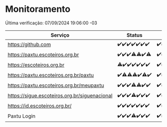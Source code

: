 # Monitoramento

Última verificação: 07/09/2024 19:06:00 -03

|Serviço|Status|Últimas 24h|
|---|---|---|
|https://github.com|<span title="2024-08-31: OK=23">✔️</span><span title="2024-09-01: OK=23">✔️</span><span title="2024-09-02: OK=23">✔️</span><span title="2024-09-03: OK=23">✔️</span><span title="2024-09-04: OK=23">✔️</span><span title="2024-09-05: OK=23">✔️</span><span title="2024-09-06: OK=21">✔️</span>|<span title="06/09/2024 19:07:00 -03 : 200">✔️</span><span title="06/09/2024 20:08:00 -03 : 200">✔️</span><span title="06/09/2024 21:36:00 -03 : 200">✔️</span><span title="06/09/2024 23:02:00 -03 : 200">✔️</span><span title="07/09/2024 00:08:00 -03 : 200">✔️</span><span title="07/09/2024 01:10:00 -03 : 200">✔️</span><span title="07/09/2024 02:07:00 -03 : 200">✔️</span><span title="07/09/2024 03:09:00 -03 : 200">✔️</span><span title="07/09/2024 04:07:00 -03 : 200">✔️</span><span title="07/09/2024 05:09:00 -03 : 200">✔️</span><span title="07/09/2024 06:07:00 -03 : 200">✔️</span><span title="07/09/2024 07:07:00 -03 : 200">✔️</span><span title="07/09/2024 08:06:00 -03 : 200">✔️</span><span title="07/09/2024 09:12:00 -03 : 200">✔️</span><span title="07/09/2024 10:10:00 -03 : 200">✔️</span><span title="07/09/2024 11:06:00 -03 : 200">✔️</span><span title="07/09/2024 12:06:00 -03 : 200">✔️</span><span title="07/09/2024 13:07:00 -03 : 200">✔️</span><span title="07/09/2024 14:06:00 -03 : 200">✔️</span><span title="07/09/2024 15:09:00 -03 : 200">✔️</span><span title="07/09/2024 16:04:00 -03 : 200">✔️</span><span title="07/09/2024 17:07:00 -03 : 200">✔️</span><span title="07/09/2024 18:08:00 -03 : 200">✔️</span><span title="07/09/2024 19:06:00 -03 : 200">✔️</span>|
|https://paxtu.escoteiros.org.br|<span title="2024-08-31: OK=23">✔️</span><span title="2024-09-01: OK=23">✔️</span><span title="2024-09-02: OK=23">✔️</span><span title="2024-09-03: OK=21, Falhas=2">⚠️</span><span title="2024-09-04: OK=22, Falhas=1">⚠️</span><span title="2024-09-05: OK=23">✔️</span><span title="2024-09-06: OK=20, Falhas=1">⚠️</span>|<span title="06/09/2024 19:07:00 -03 : 200">✔️</span><span title="06/09/2024 20:08:00 -03 : 200">✔️</span><span title="06/09/2024 21:36:00 -03 : 200">✔️</span><span title="06/09/2024 23:02:00 -03 : 200">✔️</span><span title="07/09/2024 00:08:00 -03 : 200">✔️</span><span title="07/09/2024 01:10:00 -03 : 200">✔️</span><span title="07/09/2024 02:07:00 -03 : 200">✔️</span><span title="07/09/2024 03:09:00 -03 : 200">✔️</span><span title="07/09/2024 04:07:00 -03 : 200">✔️</span><span title="07/09/2024 05:09:00 -03 : 200">✔️</span><span title="07/09/2024 06:07:00 -03 : 200">✔️</span><span title="07/09/2024 07:07:00 -03 : 200">✔️</span><span title="07/09/2024 08:06:00 -03 : 200">✔️</span><span title="07/09/2024 09:12:00 -03 : 200">✔️</span><span title="07/09/2024 10:10:00 -03 : 200">✔️</span><span title="07/09/2024 11:06:00 -03 : 200">✔️</span><span title="07/09/2024 12:06:00 -03 : 200">✔️</span><span title="07/09/2024 13:07:00 -03 : 200">✔️</span><span title="07/09/2024 14:06:00 -03 : 200">✔️</span><span title="07/09/2024 15:09:00 -03 : 200">✔️</span><span title="07/09/2024 16:04:00 -03 : 200">✔️</span><span title="07/09/2024 17:07:00 -03 : 200">✔️</span><span title="07/09/2024 18:08:00 -03 : 200">✔️</span><span title="07/09/2024 19:06:00 -03 : 200">✔️</span>|
|https://escoteiros.org.br|<span title="2024-08-31: OK=22, Falhas=1">⚠️</span><span title="2024-09-01: OK=23">✔️</span><span title="2024-09-02: OK=23">✔️</span><span title="2024-09-03: OK=23">✔️</span><span title="2024-09-04: OK=23">✔️</span><span title="2024-09-05: OK=23">✔️</span><span title="2024-09-06: OK=21">✔️</span>|<span title="06/09/2024 19:07:00 -03 : 200">✔️</span><span title="06/09/2024 20:08:00 -03 : 200">✔️</span><span title="06/09/2024 21:36:00 -03 : 200">✔️</span><span title="06/09/2024 23:02:00 -03 : 200">✔️</span><span title="07/09/2024 00:08:00 -03 : 200">✔️</span><span title="07/09/2024 01:10:00 -03 : 200">✔️</span><span title="07/09/2024 02:07:00 -03 : 200">✔️</span><span title="07/09/2024 03:09:00 -03 : 200">✔️</span><span title="07/09/2024 04:07:00 -03 : 200">✔️</span><span title="07/09/2024 05:09:00 -03 : 200">✔️</span><span title="07/09/2024 06:07:00 -03 : 200">✔️</span><span title="07/09/2024 07:07:00 -03 : 200">✔️</span><span title="07/09/2024 08:06:00 -03 : 200">✔️</span><span title="07/09/2024 09:12:00 -03 : 200">✔️</span><span title="07/09/2024 10:10:00 -03 : 200">✔️</span><span title="07/09/2024 11:06:00 -03 : 200">✔️</span><span title="07/09/2024 12:06:00 -03 : 200">✔️</span><span title="07/09/2024 13:07:00 -03 : 200">✔️</span><span title="07/09/2024 14:06:00 -03 : 200">✔️</span><span title="07/09/2024 15:09:00 -03 : 200">✔️</span><span title="07/09/2024 16:04:00 -03 : 200">✔️</span><span title="07/09/2024 17:07:00 -03 : 200">✔️</span><span title="07/09/2024 18:08:00 -03 : 200">✔️</span><span title="07/09/2024 19:06:00 -03 : 200">✔️</span>|
|https://paxtu.escoteiros.org.br/paxtu|<span title="2024-08-31: OK=23">✔️</span><span title="2024-09-01: OK=22, Falhas=1">⚠️</span><span title="2024-09-02: OK=22, Falhas=1">⚠️</span><span title="2024-09-03: OK=21, Falhas=2">⚠️</span><span title="2024-09-04: OK=23">✔️</span><span title="2024-09-05: OK=22, Falhas=1">⚠️</span><span title="2024-09-06: OK=21">✔️</span>|<span title="06/09/2024 19:07:00 -03 : 200">✔️</span><span title="06/09/2024 20:08:00 -03 : 200">✔️</span><span title="06/09/2024 21:36:00 -03 : 200">✔️</span><span title="06/09/2024 23:02:00 -03 : 200">✔️</span><span title="07/09/2024 00:08:00 -03 : 200">✔️</span><span title="07/09/2024 01:10:00 -03 : 200">✔️</span><span title="07/09/2024 02:07:00 -03 : 200">✔️</span><span title="07/09/2024 03:09:00 -03 : 200">✔️</span><span title="07/09/2024 04:07:00 -03 : 200">✔️</span><span title="07/09/2024 05:09:00 -03 : 200">✔️</span><span title="07/09/2024 06:07:00 -03 : 200">✔️</span><span title="07/09/2024 07:07:00 -03 : 200">✔️</span><span title="07/09/2024 08:06:00 -03 : 200">✔️</span><span title="07/09/2024 09:12:00 -03 : 200">✔️</span><span title="07/09/2024 10:10:00 -03 : 200">✔️</span><span title="07/09/2024 11:06:00 -03 : 200">✔️</span><span title="07/09/2024 12:06:00 -03 : 200">✔️</span><span title="07/09/2024 13:07:00 -03 : 200">✔️</span><span title="07/09/2024 14:06:00 -03 : 200">✔️</span><span title="07/09/2024 15:09:00 -03 : 200">✔️</span><span title="07/09/2024 16:04:00 -03 : 200">✔️</span><span title="07/09/2024 17:07:00 -03 : 200">✔️</span><span title="07/09/2024 18:08:00 -03 : 200">✔️</span><span title="07/09/2024 19:06:00 -03 : 200">✔️</span>|
|https://paxtu.escoteiros.org.br/meupaxtu|<span title="2024-08-31: OK=23">✔️</span><span title="2024-09-01: OK=23">✔️</span><span title="2024-09-02: OK=23">✔️</span><span title="2024-09-03: OK=22, Falhas=1">⚠️</span><span title="2024-09-04: OK=22, Falhas=1">⚠️</span><span title="2024-09-05: OK=23">✔️</span><span title="2024-09-06: OK=21">✔️</span>|<span title="06/09/2024 19:07:00 -03 : 200">✔️</span><span title="06/09/2024 20:08:00 -03 : 200">✔️</span><span title="06/09/2024 21:36:00 -03 : 200">✔️</span><span title="06/09/2024 23:02:00 -03 : 200">✔️</span><span title="07/09/2024 00:08:00 -03 : 200">✔️</span><span title="07/09/2024 01:10:00 -03 : 200">✔️</span><span title="07/09/2024 02:07:00 -03 : 200">✔️</span><span title="07/09/2024 03:09:00 -03 : 200">✔️</span><span title="07/09/2024 04:07:00 -03 : 200">✔️</span><span title="07/09/2024 05:09:00 -03 : 200">✔️</span><span title="07/09/2024 06:07:00 -03 : 200">✔️</span><span title="07/09/2024 07:07:00 -03 : 200">✔️</span><span title="07/09/2024 08:06:00 -03 : 200">✔️</span><span title="07/09/2024 09:12:00 -03 : 200">✔️</span><span title="07/09/2024 10:10:00 -03 : 200">✔️</span><span title="07/09/2024 11:06:00 -03 : 200">✔️</span><span title="07/09/2024 12:06:00 -03 : 200">✔️</span><span title="07/09/2024 13:07:00 -03 : 200">✔️</span><span title="07/09/2024 14:06:00 -03 : 200">✔️</span><span title="07/09/2024 15:09:00 -03 : 200">✔️</span><span title="07/09/2024 16:04:00 -03 : 200">✔️</span><span title="07/09/2024 17:07:00 -03 : 200">✔️</span><span title="07/09/2024 18:08:00 -03 : 200">✔️</span><span title="07/09/2024 19:06:00 -03 : 200">✔️</span>|
|https://sigue.escoteiros.org.br/siguenacional|<span title="2024-08-31: OK=23">✔️</span><span title="2024-09-01: OK=23">✔️</span><span title="2024-09-02: OK=23">✔️</span><span title="2024-09-03: OK=22, Falhas=1">⚠️</span><span title="2024-09-04: OK=23">✔️</span><span title="2024-09-05: OK=23">✔️</span><span title="2024-09-06: OK=21">✔️</span>|<span title="06/09/2024 19:07:00 -03 : 200">✔️</span><span title="06/09/2024 20:08:00 -03 : 200">✔️</span><span title="06/09/2024 21:36:00 -03 : 200">✔️</span><span title="06/09/2024 23:02:00 -03 : 200">✔️</span><span title="07/09/2024 00:08:00 -03 : 200">✔️</span><span title="07/09/2024 01:10:00 -03 : 200">✔️</span><span title="07/09/2024 02:07:00 -03 : 200">✔️</span><span title="07/09/2024 03:09:00 -03 : 200">✔️</span><span title="07/09/2024 04:07:00 -03 : 200">✔️</span><span title="07/09/2024 05:09:00 -03 : 200">✔️</span><span title="07/09/2024 06:07:00 -03 : 200">✔️</span><span title="07/09/2024 07:07:00 -03 : 200">✔️</span><span title="07/09/2024 08:06:00 -03 : 200">✔️</span><span title="07/09/2024 09:12:00 -03 : 200">✔️</span><span title="07/09/2024 10:10:00 -03 : 200">✔️</span><span title="07/09/2024 11:06:00 -03 : 200">✔️</span><span title="07/09/2024 12:06:00 -03 : 200">✔️</span><span title="07/09/2024 13:07:00 -03 : 200">✔️</span><span title="07/09/2024 14:06:00 -03 : 200">✔️</span><span title="07/09/2024 15:09:00 -03 : 200">✔️</span><span title="07/09/2024 16:04:00 -03 : 200">✔️</span><span title="07/09/2024 17:07:00 -03 : 200">✔️</span><span title="07/09/2024 18:08:00 -03 : 200">✔️</span><span title="07/09/2024 19:06:00 -03 : 200">✔️</span>|
|https://id.escoteiros.org.br/|<span title="2024-08-31: OK=23">✔️</span><span title="2024-09-01: OK=23">✔️</span><span title="2024-09-02: OK=23">✔️</span><span title="2024-09-03: OK=23">✔️</span><span title="2024-09-04: OK=23">✔️</span><span title="2024-09-05: OK=23">✔️</span><span title="2024-09-06: OK=21">✔️</span>|<span title="06/09/2024 19:07:00 -03 : 200">✔️</span><span title="06/09/2024 20:08:00 -03 : 200">✔️</span><span title="06/09/2024 21:36:00 -03 : 200">✔️</span><span title="06/09/2024 23:02:00 -03 : 200">✔️</span><span title="07/09/2024 00:08:00 -03 : 200">✔️</span><span title="07/09/2024 01:10:00 -03 : 200">✔️</span><span title="07/09/2024 02:07:00 -03 : 200">✔️</span><span title="07/09/2024 03:09:00 -03 : 200">✔️</span><span title="07/09/2024 04:07:00 -03 : 200">✔️</span><span title="07/09/2024 05:09:00 -03 : 200">✔️</span><span title="07/09/2024 06:07:00 -03 : 200">✔️</span><span title="07/09/2024 07:07:00 -03 : 200">✔️</span><span title="07/09/2024 08:06:00 -03 : 200">✔️</span><span title="07/09/2024 09:12:00 -03 : 200">✔️</span><span title="07/09/2024 10:10:00 -03 : 200">✔️</span><span title="07/09/2024 11:06:00 -03 : 200">✔️</span><span title="07/09/2024 12:06:00 -03 : 200">✔️</span><span title="07/09/2024 13:07:00 -03 : 200">✔️</span><span title="07/09/2024 14:06:00 -03 : 200">✔️</span><span title="07/09/2024 15:09:00 -03 : 200">✔️</span><span title="07/09/2024 16:04:00 -03 : 200">✔️</span><span title="07/09/2024 17:07:00 -03 : 200">✔️</span><span title="07/09/2024 18:08:00 -03 : 200">✔️</span><span title="07/09/2024 19:06:00 -03 : 200">✔️</span>|
|Paxtu Login|<span title="2024-08-31: OK=23">✔️</span><span title="2024-09-01: OK=23">✔️</span><span title="2024-09-02: OK=23">✔️</span><span title="2024-09-03: OK=22, Falhas=1">⚠️</span><span title="2024-09-04: OK=23">✔️</span><span title="2024-09-05: OK=23">✔️</span><span title="2024-09-06: OK=21">✔️</span>|<span title="06/09/2024 19:07:00 -03 : 200">✔️</span><span title="06/09/2024 20:08:00 -03 : 200">✔️</span><span title="06/09/2024 21:36:00 -03 : 200">✔️</span><span title="06/09/2024 23:02:00 -03 : 200">✔️</span><span title="07/09/2024 00:08:00 -03 : 200">✔️</span><span title="07/09/2024 01:10:00 -03 : 200">✔️</span><span title="07/09/2024 02:07:00 -03 : 200">✔️</span><span title="07/09/2024 03:09:00 -03 : 200">✔️</span><span title="07/09/2024 04:07:00 -03 : 200">✔️</span><span title="07/09/2024 05:09:00 -03 : 200">✔️</span><span title="07/09/2024 06:07:00 -03 : 200">✔️</span><span title="07/09/2024 07:07:00 -03 : 200">✔️</span><span title="07/09/2024 08:06:00 -03 : 200">✔️</span><span title="07/09/2024 09:12:00 -03 : 200">✔️</span><span title="07/09/2024 10:10:00 -03 : 200">✔️</span><span title="07/09/2024 11:06:00 -03 : 200">✔️</span><span title="07/09/2024 12:06:00 -03 : 200">✔️</span><span title="07/09/2024 13:07:00 -03 : 200">✔️</span><span title="07/09/2024 14:06:00 -03 : 200">✔️</span><span title="07/09/2024 15:09:00 -03 : 200">✔️</span><span title="07/09/2024 16:04:00 -03 : 200">✔️</span><span title="07/09/2024 17:07:00 -03 : 200">✔️</span><span title="07/09/2024 18:08:00 -03 : 200">✔️</span><span title="07/09/2024 19:06:00 -03 : 200">✔️</span>|
